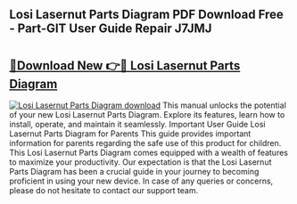 ## Losi Lasernut Parts Diagram PDF Download Free - Part-GIT User Guide Repair J7JMJ

# <h2><a href="http://dfhj5f.blite.top/?on=Losi+Lasernut+Parts+Diagram">🔗Download New 👉🔴 Losi Lasernut Parts Diagram</a></h2>

[![Losi Lasernut Parts Diagram download](https://i.imgur.com/lujVjoI.png)](http://dfhj5f.blite.top/?on=Losi+Lasernut+Parts+Diagram)
This manual unlocks the potential of your new Losi Lasernut Parts Diagram. Explore its features, learn how to install, operate, and maintain it seamlessly. Important User Guide Losi Lasernut Parts Diagram for Parents This guide provides important information for parents regarding the safe use of this product for children. This Losi Lasernut Parts Diagram comes equipped with a wealth of features to maximize your productivity. Our expectation is that the Losi Lasernut Parts Diagram has been a crucial guide in your journey to becoming proficient in using your new device. In case of any queries or concerns, please do not hesitate to contact our support team.
